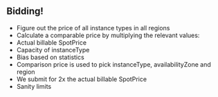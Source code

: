 ## Bidding!

* Figure out the price of all instance types in all regions
* Calculate a comparable price by multiplying the relevant values:
 * Actual billable SpotPrice
 * Capacity of instanceType
 * Bias based on statistics
* Comparison price is used to pick instanceType, availabilityZone and region
* We submit for 2x the actual billable SpotPrice
* Sanity limits
